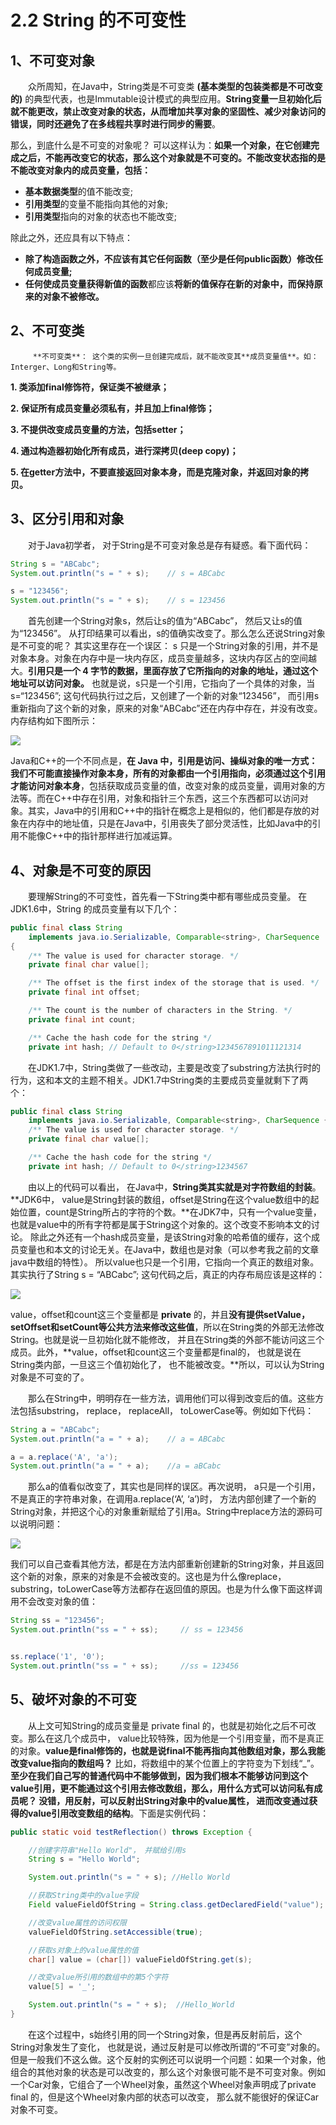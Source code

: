 # 2.2 String 的不可变性

## 1、不可变对象

　　众所周知，在Java中，String类是不可变类 **\(基本类型的包装类都是不可改变的\)** 的典型代表，也是Immutable设计模式的典型应用。**String变量一旦初始化后就不能更改，禁止改变对象的状态，从而增加共享对象的坚固性、减少对象访问的错误，同时还避免了在多线程共享时进行同步的需要**。

那么，到底什么是不可变的对象呢？ 可以这样认为：**如果一个对象，在它创建完成之后，不能再改变它的状态，那么这个对象就是不可变的。不能改变状态指的是不能改变对象内的成员变量，包括：**

* **基本数据类型**的值不能改变;
* **引用类型**的变量不能指向其他的对象;
* **引用类型**指向的对象的状态也不能改变;

除此之外，还应具有以下特点：

* **除了构造函数之外，不应该有其它任何函数（至少是任何public函数）修改任何成员变量;**
* **任何使成员变量获得新值的函数**都应该**将新的值保存在新的对象中，而保持原来的对象不被修改。**

## 2、不可变类

         **不可变类**： 这个类的实例一旦创建完成后，就不能改变其**成员变量值**。如：Interger、Long和String等。

 **1. 类添加final修饰符，保证类不被继承；**

 **2. 保证所有成员变量必须私有，并且加上final修饰；**

 **3. 不提供改变成员变量的方法，包括setter；**

 **4. 通过构造器初始化所有成员，进行深拷贝\(deep copy\)；**

 **5. 在getter方法中，不要直接返回对象本身，而是克隆对象，并返回对象的拷贝。**

## 3、区分引用和对象

　　对于Java初学者， 对于String是不可变对象总是存有疑惑。看下面代码：

```java
String s = "ABCabc";
System.out.println("s = " + s);    // s = ABCabc

s = "123456";
System.out.println("s = " + s);    // s = 123456
```

　　首先创建一个String对象s，然后让s的值为“ABCabc”， 然后又让s的值为“123456”。 从打印结果可以看出，s的值确实改变了。那么怎么还说String对象是不可变的呢？ 其实这里存在一个误区： s 只是一个String对象的引用，并不是对象本身。对象在内存中是一块内存区，成员变量越多，这块内存区占的空间越大。**引用只是一个 4 字节的数据，里面存放了它所指向的对象的地址，通过这个地址可以访问对象。** 也就是说，s只是一个引用，它指向了一个具体的对象，当s=“123456”; 这句代码执行过之后，又创建了一个新的对象“123456”， 而引用s重新指向了这个新的对象，原来的对象“ABCabc”还在内存中存在，并没有改变。内存结构如下图所示：

![](../../.gitbook/assets/image%20%28367%29.png)

Java和C++的一个不同点是，**在 Java 中，引用是访问、操纵对象的唯一方式： 我们不可能直接操作对象本身，所有的对象都由一个引用指向，必须通过这个引用才能访问对象本身**，包括获取成员变量的值，改变对象的成员变量，调用对象的方法等。而在C++中存在引用，对象和指针三个东西，这三个东西都可以访问对象。其实，Java中的引用和C++中的指针在概念上是相似的，他们都是存放的对象在内存中的地址值，只是在Java中，引用丧失了部分灵活性，比如Java中的引用不能像C++中的指针那样进行加减运算。

## 4、对象是不可变的原因

　　要理解String的不可变性，首先看一下String类中都有哪些成员变量。 在JDK1.6中，String 的成员变量有以下几个：

```java
public final class String
    implements java.io.Serializable, Comparable<string>, CharSequence
{
    /** The value is used for character storage. */
    private final char value[];

    /** The offset is the first index of the storage that is used. */
    private final int offset;

    /** The count is the number of characters in the String. */
    private final int count;

    /** Cache the hash code for the string */
    private int hash; // Default to 0</string>1234567891011121314
```

　　在JDK1.7中，String类做了一些改动，主要是改变了substring方法执行时的行为，这和本文的主题不相关。JDK1.7中String类的主要成员变量就剩下了两个：

```java
public final class String
    implements java.io.Serializable, Comparable<string>, CharSequence {
    /** The value is used for character storage. */
    private final char value[];

    /** Cache the hash code for the string */
    private int hash; // Default to 0</string>1234567
```

　　由以上的代码可以看出， 在Java中，**String类其实就是对字符数组的封装**。**JDK6中， value是String封装的数组，offset是String在这个value数组中的起始位置，count是String所占的字符的个数。**在JDK7中，只有一个value变量，也就是value中的所有字符都是属于String这个对象的。这个改变不影响本文的讨论。 除此之外还有一个hash成员变量，是该String对象的哈希值的缓存，这个成员变量也和本文的讨论无关。在Java中，数组也是对象（可以参考我之前的文章java中数组的特性）。 所以value也只是一个引用，它指向一个真正的数组对象。其实执行了String s = “ABCabc”; 这句代码之后，真正的内存布局应该是这样的：

![](../../.gitbook/assets/image%20%28105%29.png)

value，offset和count这三个变量都是 **private** 的，并且**没有提供setValue，setOffset和setCount等公共方法来修改这些值**，所以在String类的外部无法修改String。也就是说一旦初始化就不能修改， 并且在String类的外部不能访问这三个成员。此外，**value，offset和count这三个变量都是final的， 也就是说在String类内部，一旦这三个值初始化了， 也不能被改变。**所以，可以认为String对象是不可变的了。

　　那么在String中，明明存在一些方法，调用他们可以得到改变后的值。这些方法包括substring， replace， replaceAll， toLowerCase等。例如如下代码：

```java
String a = "ABCabc";
System.out.println("a = " + a);    // a = ABCabc

a = a.replace('A', 'a');
System.out.println("a = " + a);    //a = aBCabc
```

　　那么a的值看似改变了，其实也是同样的误区。再次说明， a只是一个引用， 不是真正的字符串对象，在调用a.replace\(‘A’, ‘a’\)时， 方法内部创建了一个新的String对象，并把这个心的对象重新赋给了引用a。String中replace方法的源码可以说明问题：

![](../../.gitbook/assets/image%20%28295%29.png)

我们可以自己查看其他方法，都是在方法内部重新创建新的String对象，并且返回这个新的对象，原来的对象是不会被改变的。这也是为什么像replace， substring，toLowerCase等方法都存在返回值的原因。也是为什么像下面这样调用不会改变对象的值：

```java
String ss = "123456";
System.out.println("ss = " + ss);     // ss = 123456


ss.replace('1', '0');
System.out.println("ss = " + ss);     //ss = 123456
```

## 5、破坏对象的不可变

　　从上文可知String的成员变量是 private final 的，也就是初始化之后不可改变。那么在这几个成员中， value比较特殊，因为他是一个引用变量，而不是真正的对象。**value是final修饰的，也就是说final不能再指向其他数组对象，那么我能改变value指向的数组吗？** 比如，将数组中的某个位置上的字符变为下划线“\_”。 **至少在我们自己写的普通代码中不能够做到，因为我们根本不能够访问到这个value引用，更不能通过这个引用去修改数组，那么，用什么方式可以访问私有成员呢？ 没错，用反射，可以反射出String对象中的value属性， 进而改变通过获得的value引用改变数组的结构**。下面是实例代码：

```java
public static void testReflection() throws Exception {

    //创建字符串"Hello World"， 并赋给引用s
    String s = "Hello World"; 

    System.out.println("s = " + s); //Hello World

    //获取String类中的value字段
    Field valueFieldOfString = String.class.getDeclaredField("value");

    //改变value属性的访问权限
    valueFieldOfString.setAccessible(true);

    //获取s对象上的value属性的值
    char[] value = (char[]) valueFieldOfString.get(s);

    //改变value所引用的数组中的第5个字符
    value[5] = '_';

    System.out.println("s = " + s);  //Hello_World
}
```

　　在这个过程中，s始终引用的同一个String对象，但是再反射前后，这个String对象发生了变化， 也就是说，通过反射是可以修改所谓的“不可变”对象的。但是一般我们不这么做。这个反射的实例还可以说明一个问题：如果一个对象，他组合的其他对象的状态是可以改变的，那么这个对象很可能不是不可变对象。例如一个Car对象，它组合了一个Wheel对象，虽然这个Wheel对象声明成了private final 的，但是这个Wheel对象内部的状态可以改变， 那么就不能很好的保证Car对象不可变。

